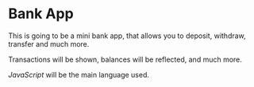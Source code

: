 # Bank App

This is going to be a mini bank app, that allows you to deposit, withdraw, transfer and much more.

Transactions will be shown, balances will be reflected, and much more.

_JavaScript_ will be the main language used.
